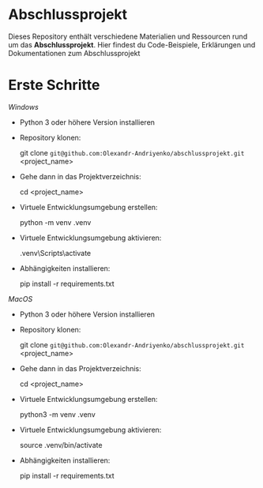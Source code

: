 
# Abschlussprojekt

Dieses Repository enthält verschiedene Materialien und Ressourcen rund um das **Abschlussprojekt**.
Hier findest du Code-Beispiele, Erklärungen und Dokumentationen zum Abschlussprojekt
# Erste Schritte

*Windows*

- Python 3 oder höhere Version installieren
- Repository klonen:
  
  git clone  `git@github.com:Olexandr-Andriyenko/abschlussprojekt.git` <project_name>
  
- Gehe dann in das Projektverzeichnis:
  
  cd <project_name>
  
- Virtuele Entwicklungsumgebung erstellen:
  
  python -m venv .venv
  
- Virtuele Entwicklungsumgebung aktivieren:
  
  .venv\Scripts\activate  
  
- Abhängigkeiten installieren:
  
  pip install -r requirements.txt
  

*MacOS*

- Python 3 oder höhere Version installieren
- Repository klonen:
  
  git clone  `git@github.com:Olexandr-Andriyenko/abschlussprojekt.git` <project_name>
  
- Gehe dann in das Projektverzeichnis:
  
  cd <project_name>
  
- Virtuele Entwicklungsumgebung erstellen:
  
  python3 -m venv .venv
  
- Virtuele Entwicklungsumgebung aktivieren:
  
  source .venv/bin/activate 
  
- Abhängigkeiten installieren:
  
  pip install -r requirements.txt
  
